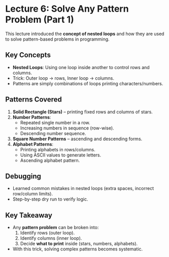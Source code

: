 # Lecture 6: Solve Any Pattern Problem (Part 1)

This lecture introduced the **concept of nested loops** and how they are used to solve pattern-based problems in programming.

## Key Concepts
- **Nested Loops**: Using one loop inside another to control rows and columns.
- Trick: Outer loop → rows, Inner loop → columns.
- Patterns are simply combinations of loops printing characters/numbers.

## Patterns Covered
1. **Solid Rectangle (Stars)** – printing fixed rows and columns of stars.
2. **Number Patterns**:
   - Repeated single number in a row.
   - Increasing numbers in sequence (row-wise).
   - Descending number sequence.
3. **Square Number Patterns** – ascending and descending forms.
4. **Alphabet Patterns**:
   - Printing alphabets in rows/columns.
   - Using ASCII values to generate letters.
   - Ascending alphabet pattern.

## Debugging
- Learned common mistakes in nested loops (extra spaces, incorrect row/column limits).
- Step-by-step dry run to verify logic.

## Key Takeaway
- Any **pattern problem** can be broken into:
  1. Identify rows (outer loop).
  2. Identify columns (inner loop).
  3. Decide **what to print** inside (stars, numbers, alphabets).
- With this trick, solving complex patterns becomes systematic.
